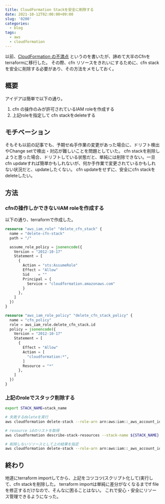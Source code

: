 ```yaml
---
title: CloudFormation Stackを安全に削除する
date: 2021-10-12T02:00:00+09:00
slug: '0200'
categories:
  - blog
tags:
  - aws
  - cloudformation
---
```



以前、[CloudFormation の不満点]({filename}/diary/2019/20190125_cloudformation_drift.md) というのを書いたが、諦めて大半のCfnをterraformに移行した。
その際、cfn リソースをきれいにするために、cfn stackを安全に削除する必要があり、その方法をメモしておく。

## 概要

アイデアは簡単で以下の通り。

1. cfn の操作のみが許可されているIAM roleを作成する
2. 上記roleを指定して cfn stackをdeleteする

## モチベーション

そもそも以前の記事でも、予期せぬ手作業の変更があった場合に、ドリフト検出やChange setで検出・対応が難しいことを問題としていた。
cfn stackを削除しようと思った場合、ドリフトしている状態だと、単純には削除できない。一旦cfn updateすれば簡単かもしれないが、何か手作業で変更されているかもしれない状況だと、updateしたくない。
cfn updateをせずに、安全にcfn stackをdeleteしたい。

## 方法

### cfnの操作しかできないIAM roleを作成する

以下の通り、terraformで作成した。

```terraform
resource "aws_iam_role" "delete_cfn_stack" {
  name = "delete-cfn-stack"
  path = "/"

  assume_role_policy = jsonencode({
    Version = "2012-10-17"
    Statement = [
      {
        Action = "sts:AssumeRole"
        Effect = "Allow"
        Sid    = ""
        Principal = {
          Service = "cloudformation.amazonaws.com"
        }
      },
    ]
  })
}

resource "aws_iam_role_policy" "delete_cfn_stack_policy" {
  name = "cfn_policy"
  role = aws_iam_role.delete_cfn_stack.id
  policy = jsonencode({
    Version = "2012-10-17"
    Statement = [
      {
        Effect = "Allow"
        Action = [
          "cloudformation:*",
        ]
        Resource = "*"
      },
    ]
  })
}
```

### 上記のroleでスタック削除する

```sh
export STACK_NAME=stack_name

# 失敗するdeleteを実行
aws cloudformation delete-stack --role-arn arn:aws:iam::_aws_account_id_:role/delete-cfn-stack --stack-name ${STACK_NAME}

# resource idのリストを取得
aws cloudformation describe-stack-resources --stack-name ${STACK_NAME} | jq '.StackResources[].LogicalResourceId' | xargs

# 削除しないリソースとして上の結果を指定
aws cloudformation delete-stack --role-arn arn:aws:iam::_aws_account_id_:role/delete-cfn-stack --stack-name ${STACK_NAME} --retain-resources (↑の結果をペースト)
```

## 終わり

地道にterraform importしてから、上記をコツコツ(スクリプト化して)実行して、cfn stackを削除した。
terraform importは単純に差分がなくなるまでtf fileを修正するだけなので、そんなに困ることはない。
これで安心・安全にリソース管理できるようになった。
